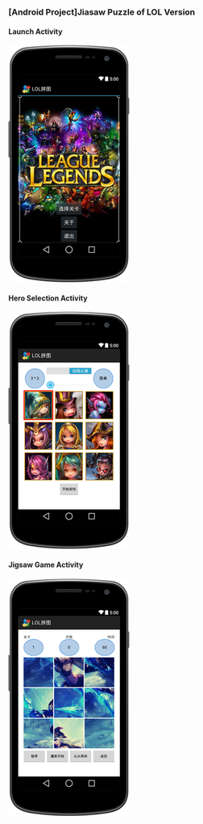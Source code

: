 ### [Android Project]Jiasaw Puzzle of LOL Version
#### Launch Activity
![Jigsaw Demo](/screenshots/launch.png)
#### Hero Selection Activity
![Jigsaw Demo](/screenshots/hero_selection.png)
#### Jigsaw Game Activity
![Jigsaw Demo](/screenshots/jigsaw_game.png)
